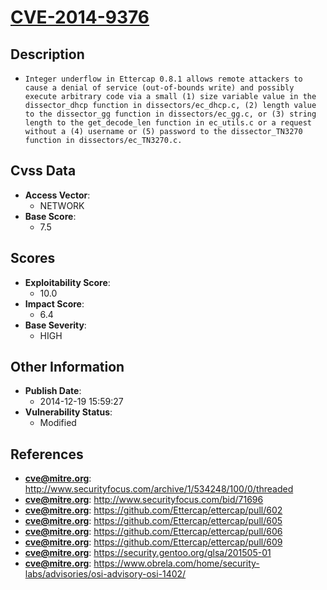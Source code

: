 
# [CVE-2014-9376](https://cve.mitre.org/cgi-bin/cvename.cgi?name=CVE-2014-9376)

## Description

- `Integer underflow in Ettercap 0.8.1 allows remote attackers to cause a denial of service (out-of-bounds write) and possibly execute arbitrary code via a small (1) size variable value in the dissector_dhcp function in dissectors/ec_dhcp.c, (2) length value to the dissector_gg function in dissectors/ec_gg.c, or (3) string length to the get_decode_len function in ec_utils.c or a request without a (4) username or (5) password to the dissector_TN3270 function in dissectors/ec_TN3270.c.`

## Cvss Data

- **Access Vector**:
  - NETWORK
- **Base Score**:
  - 7.5

## Scores

- **Exploitability Score**:
  - 10.0
- **Impact Score**:
  - 6.4
- **Base Severity**:
  - HIGH

## Other Information

- **Publish Date**:
  - 2014-12-19 15:59:27
- **Vulnerability Status**:
  - Modified

## References

- **cve@mitre.org**: http://www.securityfocus.com/archive/1/534248/100/0/threaded
- **cve@mitre.org**: http://www.securityfocus.com/bid/71696
- **cve@mitre.org**: https://github.com/Ettercap/ettercap/pull/602
- **cve@mitre.org**: https://github.com/Ettercap/ettercap/pull/605
- **cve@mitre.org**: https://github.com/Ettercap/ettercap/pull/606
- **cve@mitre.org**: https://github.com/Ettercap/ettercap/pull/609
- **cve@mitre.org**: https://security.gentoo.org/glsa/201505-01
- **cve@mitre.org**: https://www.obrela.com/home/security-labs/advisories/osi-advisory-osi-1402/
